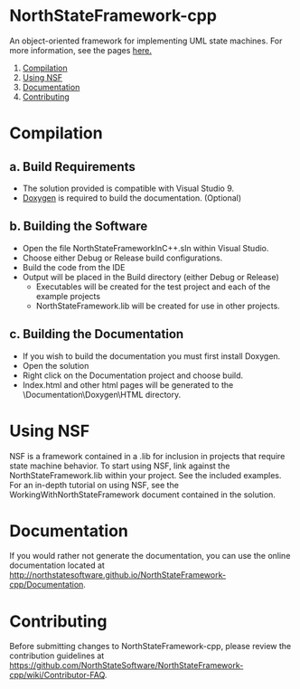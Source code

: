 NorthStateFramework-cpp
=======================

An object-oriented framework for implementing UML state machines.  For more information, see the pages <a href="http://northstatesoftware.github.io/NorthStateFramework-cpp/index.html">here.</a>



1. [Compilation](#compilation)
2. [Using NSF](#using-nsf)
3. [Documentation](#documentation)
4. [Contributing](#contributing) 

Compilation
===========

a. Build Requirements
---------------------
* The solution provided is compatible with Visual Studio 9.
* <a href="http://www.doxygen.org/">Doxygen</a> is required to build the documentation. (Optional)

b. Building the Software
------------------------
* Open the file NorthStateFrameworkInC++.sln within Visual Studio.
* Choose either Debug or Release build configurations.
* Build the code from the IDE
* Output will be placed in the Build directory (either Debug or Release)
	* Executables will be created for the test project and each of the example projects
	* NorthStateFramework.lib will be created for use in other projects.

c. Building the Documentation
-----------------------------
* If you wish to build the documentation you must first install Doxygen.
* Open the solution
* Right click on the Documentation project and choose build.
* Index.html and other html pages will be generated to the \Documentation\Doxygen\HTML directory.

Using NSF
=========
NSF is a framework contained in a .lib for inclusion in projects that require state machine behavior.  To start using  NSF, link against the NorthStateFramework.lib within your project.  See the included examples.  For an in-depth tutorial on using NSF, see the WorkingWithNorthStateFramework document contained in the solution.

Documentation
=============
If you would rather not generate the documentation, you can use the online documentation located at http://northstatesoftware.github.io/NorthStateFramework-cpp/Documentation.

Contributing
============
Before submitting changes to NorthStateFramework-cpp, please review the contribution guidelines at https://github.com/NorthStateSoftware/NorthStateFramework-cpp/wiki/Contributor-FAQ.
